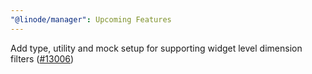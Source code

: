 ```yaml
---
"@linode/manager": Upcoming Features
---
```


Add type, utility and mock setup for supporting widget level dimension filters ([#13006](https://github.com/linode/manager/pull/13006))
